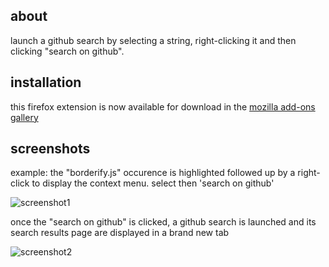 ## about

launch a github search by selecting a string, right-clicking it and then clicking "search on github".

## installation

this firefox extension is now available for download in the [mozilla add-ons gallery]( 
https://addons.mozilla.org/en-US/firefox/addon/search-on-github/#&gid=1&pid=2)

## screenshots

example: the "borderify.js" occurence is highlighted followed up by a right-click to display the context menu. select then 'search on github'

![screenshot1](https://user-images.githubusercontent.com/58897196/104469213-36fbaa80-55b0-11eb-9a7d-17107b1310e0.png)

once the "search on github" is clicked, a github search is launched and its search results page are displayed in a brand new tab

![screenshot2](https://user-images.githubusercontent.com/58897196/104470409-96a68580-55b1-11eb-815c-dc677b9ca003.png)
